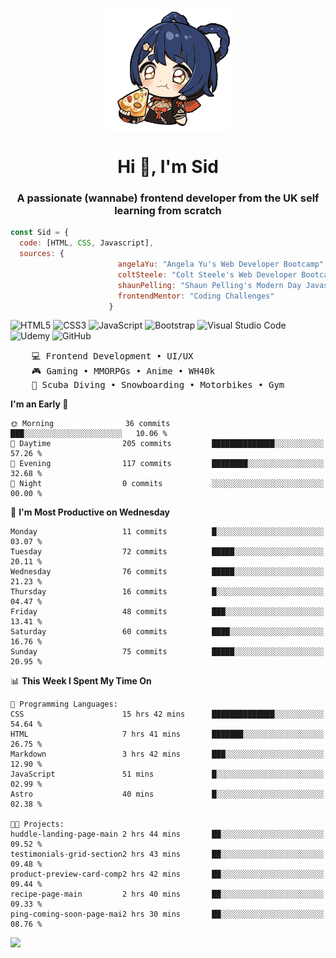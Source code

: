 <p align="center">
<img align="center" src="imgs/HuTaoPizza.gif" alt="Logo">
</p>
<h1 align="center">Hi 👋, I'm Sid</h1>
<h3 align="center">A passionate (wannabe) frontend developer from the UK self learning from scratch</h3>


```javascript
const Sid = {
  code: [HTML, CSS, Javascript],
  sources: {
                        angelaYu: "Angela Yu's Web Developer Bootcamp",
                        coltSteele: "Colt Steele's Web Developer Bootcamp",
                        shaunPelling: "Shaun Pelling's Modern Day Javascript",
                        frontendMentor: "Coding Challenges"
                      }
```

![HTML5](https://img.shields.io/badge/html5-%23E34F26.svg?style=for-the-badge&logo=html5&logoColor=white)
![CSS3](https://img.shields.io/badge/css3-%231572B6.svg?style=for-the-badge&logo=css3&logoColor=white)
![JavaScript](https://img.shields.io/badge/javascript-%23323330.svg?style=for-the-badge&logo=javascript&logoColor=%23F7DF1E)
![Bootstrap](https://img.shields.io/badge/bootstrap-%238511FA.svg?style=for-the-badge&logo=bootstrap&logoColor=white)
![Visual Studio Code](https://img.shields.io/badge/Visual%20Studio%20Code-0078d7.svg?style=for-the-badge&logo=visual-studio-code&logoColor=white)
![Udemy](https://img.shields.io/badge/Udemy-A435F0?style=for-the-badge&logo=Udemy&logoColor=white)
![GitHub](https://img.shields.io/badge/github-%23121011.svg?style=for-the-badge&logo=github&logoColor=white)

<pre>
    💻 Frontend Development • UI/UX 
    🎮 Gaming • MMORPGs • Anime • WH40k
    💪 Scuba Diving • Snowboarding • Motorbikes • Gym
</pre>

<!--START_SECTION:waka-->
**I'm an Early 🐤** 

```text
🌞 Morning                36 commits          ███░░░░░░░░░░░░░░░░░░░░░░   10.06 % 
🌆 Daytime                205 commits         ██████████████░░░░░░░░░░░   57.26 % 
🌃 Evening                117 commits         ████████░░░░░░░░░░░░░░░░░   32.68 % 
🌙 Night                  0 commits           ░░░░░░░░░░░░░░░░░░░░░░░░░   00.00 % 
```
📅 **I'm Most Productive on Wednesday** 

```text
Monday                   11 commits          █░░░░░░░░░░░░░░░░░░░░░░░░   03.07 % 
Tuesday                  72 commits          █████░░░░░░░░░░░░░░░░░░░░   20.11 % 
Wednesday                76 commits          █████░░░░░░░░░░░░░░░░░░░░   21.23 % 
Thursday                 16 commits          █░░░░░░░░░░░░░░░░░░░░░░░░   04.47 % 
Friday                   48 commits          ███░░░░░░░░░░░░░░░░░░░░░░   13.41 % 
Saturday                 60 commits          ████░░░░░░░░░░░░░░░░░░░░░   16.76 % 
Sunday                   75 commits          █████░░░░░░░░░░░░░░░░░░░░   20.95 % 
```


📊 **This Week I Spent My Time On** 

```text
💬 Programming Languages: 
CSS                      15 hrs 42 mins      ██████████████░░░░░░░░░░░   54.64 % 
HTML                     7 hrs 41 mins       ███████░░░░░░░░░░░░░░░░░░   26.75 % 
Markdown                 3 hrs 42 mins       ███░░░░░░░░░░░░░░░░░░░░░░   12.90 % 
JavaScript               51 mins             █░░░░░░░░░░░░░░░░░░░░░░░░   02.99 % 
Astro                    40 mins             █░░░░░░░░░░░░░░░░░░░░░░░░   02.38 % 

🐱‍💻 Projects: 
huddle-landing-page-main 2 hrs 44 mins       ██░░░░░░░░░░░░░░░░░░░░░░░   09.52 % 
testimonials-grid-section2 hrs 43 mins       ██░░░░░░░░░░░░░░░░░░░░░░░   09.48 % 
product-preview-card-comp2 hrs 42 mins       ██░░░░░░░░░░░░░░░░░░░░░░░   09.44 % 
recipe-page-main         2 hrs 40 mins       ██░░░░░░░░░░░░░░░░░░░░░░░   09.33 % 
ping-coming-soon-page-mai2 hrs 30 mins       ██░░░░░░░░░░░░░░░░░░░░░░░   08.76 % 
```


<!--END_SECTION:waka-->

<a href="">![](https://komarev.com/ghpvc/?username=sedaryildirim&style=for-the-badge)</a>
